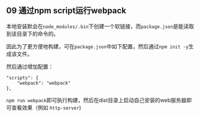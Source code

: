 ## 09 通过npm script运行webpack

本地安装默会在`node_modules/.bin`下创建一个软链接，而`package.json`是能读取到该目录下的命令的。

因此为了更方便地构建，可在`package.json`中如下配置，然后通过`npm init -y`生成该文件。

然后通过增加配置：

```
"scripts": {
	"webpack": "webpack"
},
```
`npm run webpack`即可执行构建，然后在dist目录上启动自己安装的web服务器即可查看效果（例如 `http-server`)
